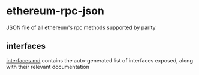 # ethereum-rpc-json

JSON file of all ethereum's rpc methods supported by parity

## interfaces

[interfaces.md](interfaces.md) contains the auto-generated list of interfaces exposed, along with their relevant documentation
